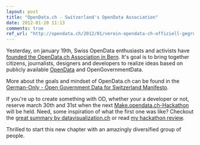 ```yaml
---
layout: post
title: "OpenData.ch - Switzerland's OpenData Association"
date: 2012-01-20 11:13
comments: true
ref_url: "http://opendata.ch/2012/01/verein-opendata-ch-offiziell-gegrundet-manifest-und-agenda-2012/"
---
```

Yesterday, on january 19th, Swiss OpenData enthusiasts and activists have [founded the OpenData.ch Association in Bern](http://opendata.ch/2012/01/verein-opendata-ch-offiziell-gegrundet-manifest-und-agenda-2012/). It's goal is to bring together citizens, journalists, designers and developers to realize ideas based on publicly available [OpenData](http://en.wikipedia.org/wiki/Opendata) and OpenGovernmentData.

More about the goals and mindset of OpenData.ch can be found in the [German-Only - Open Government Data for Switzerland Manifesto](http://opendata.ch/wp-content/uploads/2011/06/OGD-Manifest-Schweiz-1.0.pdf).

If you're up to create something with OD, whether your a developer or not, reserve march 30th and 31st when the next [Make.opendata.ch-Hackathon](http://www.makeopendata.ch/) will be held. Need, some inspiration of what the first one was like? Checkout the [great summary by datavisualization.ch](http://datavisualization.ch/events/review-of-switzerlands-first-open-data-camp/) or read [my hackathon review](http://philippkueng.ch/makeopendatach-2011.html).

Thrilled to start this new chapter with an amazingly diversified group of people.